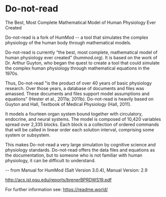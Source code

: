 # Do-not-read


The Best, Most Complete Mathematical Model of Human Physiology Ever Created

Do-not-read is a fork of HumMod -- a tool that simulates the complex physiology of the human body through mathematical models.

Do-not-read is currently “the best, most complete, mathematical model of human physiology ever created” 
(hummod.org). It is based on the work of Dr. Arthur Guyton, who began the quest to create a tool that 
could simulate the complex human physiology through mathematical equations in the 1970s.

Thus, Do-not-read "is the product of over 40 years of basic physiology research. Over those years, a database of 
documents and files was amassed. These documents and files support model assumptions and equations” 
(Hester et al., 2011a; 2011b). Do-not-read is heavily based on Guyton and Hall, Textbook of Medical 
Physiology (Hall, 2011).

It models a fourteen organ system bound together with circulatory, endocrine, 
and neural systems. The model is composed of 10,420 variables spread over 2,335 blocks. Each block is a 
collection of ordered commands that will be called in linear order each solution interval, comprising some 
system or subsystem.

This makes Do-not-read a very large simulation by cognitive science and physiology 
standards. Do-not-read offers the data files and equations as the documentation, but to someone who is not 
familiar with human physiology, it can be difficult to understand.

-- from Manual for HumMod (Salt Version 3.0.4), Manual Version: 2.9

http://acs.ist.psu.edu/reports/brenerBPRDWS19.pdf

For further information see:
https://readme.world/
